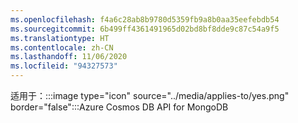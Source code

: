 ```yaml
---
ms.openlocfilehash: f4a6c28ab8b9780d5359fb9a8b0aa35eefebdb54
ms.sourcegitcommit: 6b499ff4361491965d02bd8bf8dde9c87c54a9f5
ms.translationtype: HT
ms.contentlocale: zh-CN
ms.lasthandoff: 11/06/2020
ms.locfileid: "94327573"
---
```

适用于：:::image type="icon" source="../media/applies-to/yes.png" border="false":::Azure Cosmos DB API for MongoDB

<!-- Update_Description: new article about appliesto mongodb api -->
<!--NEW.date: 11/09/2020-->